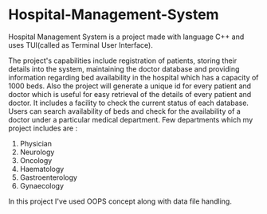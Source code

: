 # Hospital-Management-System
Hospital Management System is a project made with language C++ and uses TUI(called as Terminal User Interface).

The project's capabilities include registration of patients, storing their details into the system, maintaining the doctor database and providing information regarding bed availability in the hospital which has a capacity of 1000 beds. Also the project will generate a unique id for every patient and doctor which is useful for easy retrieval of the details of every patient and doctor. It includes a facility to check the current status of each database. Users can search availability of beds and check for the availability of a doctor under a particular medical department. Few departments which my project includes are :

1. Physician
2. Neurology
3. Oncology
4. Haematology
5. Gastroenterology
6. Gynaecology

In this project I've used OOPS concept along with data file handling.
